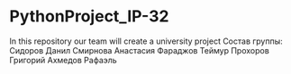 # PythonProject_IP-32
In this repository our team will create a university project
Состав группы:
  Сидоров Данил
  Смирнова Анастасия
  Фараджов Теймур
  Прохоров Григорий
  Ахмедов Рафаэль
